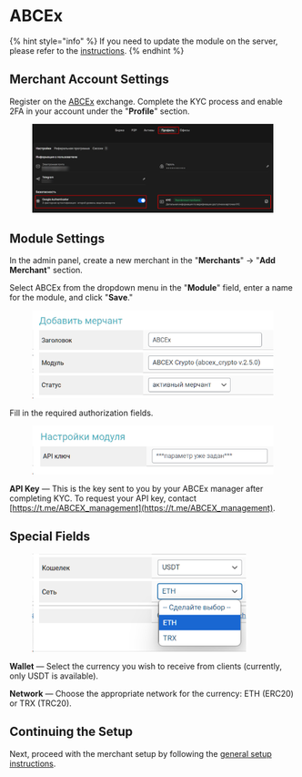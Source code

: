 # ABCEx

{% hint style="info" %}
If you need to update the module on the server, please refer to the [instructions](https://premium.gitbook.io/main/osnovnye-nastroiki/faq/obnovlenie-failov-skripta-na-servere/kak-obnovit-faily-na-servere#moduli-merchantov-i-avtovyplat).
{% endhint %}

## Merchant Account Settings

Register on the [ABCEx](https://abcex.io/) exchange. Complete the KYC process and enable 2FA in your account under the "**Profile**" section.

<figure><img src="../../../.gitbook/assets/image (229)_eng.png" alt=""><figcaption></figcaption></figure>

## Module Settings

In the admin panel, create a new merchant in the "**Merchants**" -> "**Add Merchant**" section.

Select ABCEx from the dropdown menu in the "**Module**" field, enter a name for the module, and click "**Save**."

<figure><img src="../../../.gitbook/assets/image (227)_eng.png" alt="" width="459"><figcaption></figcaption></figure>

Fill in the required authorization fields.

<figure><img src="../../../.gitbook/assets/image (228)_eng.png" alt=""><figcaption></figcaption></figure>

**API Key** — This is the key sent to you by your ABCEx manager after completing KYC. To request your API key, contact [https://t.me/ABCEX_management](https://t.me/ABCEX_management).

## Special Fields

<figure><img src="../../../.gitbook/assets/image (230)_eng.png" alt="" width="376"><figcaption></figcaption></figure>

**Wallet** — Select the currency you wish to receive from clients (currently, only USDT is available).

**Network** — Choose the appropriate network for the currency: ETH (ERC20) or TRX (TRC20).

## Continuing the Setup

Next, proceed with the merchant setup by following the [general setup instructions](https://premium.gitbook.io/rukovodstvo-polzovatelya/osnovnye-nastroiki/merchanty-i-avtovyplaty/merchanty/obshie-nastroiki-merchantov).